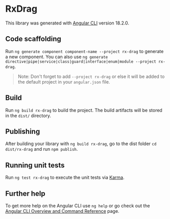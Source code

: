# RxDrag

This library was generated with [Angular CLI](https://github.com/angular/angular-cli) version 18.2.0.

## Code scaffolding

Run `ng generate component component-name --project rx-drag` to generate a new component. You can also use `ng generate directive|pipe|service|class|guard|interface|enum|module --project rx-drag`.
> Note: Don't forget to add `--project rx-drag` or else it will be added to the default project in your `angular.json` file. 

## Build

Run `ng build rx-drag` to build the project. The build artifacts will be stored in the `dist/` directory.

## Publishing

After building your library with `ng build rx-drag`, go to the dist folder `cd dist/rx-drag` and run `npm publish`.

## Running unit tests

Run `ng test rx-drag` to execute the unit tests via [Karma](https://karma-runner.github.io).

## Further help

To get more help on the Angular CLI use `ng help` or go check out the [Angular CLI Overview and Command Reference](https://angular.dev/tools/cli) page.
